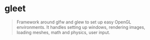 # gleet
>
> Framework around glfw and glew to set up easy OpenGL
> environments. It handles setting up windows, rendering images, 
> loading meshes, math and physics, user input.
